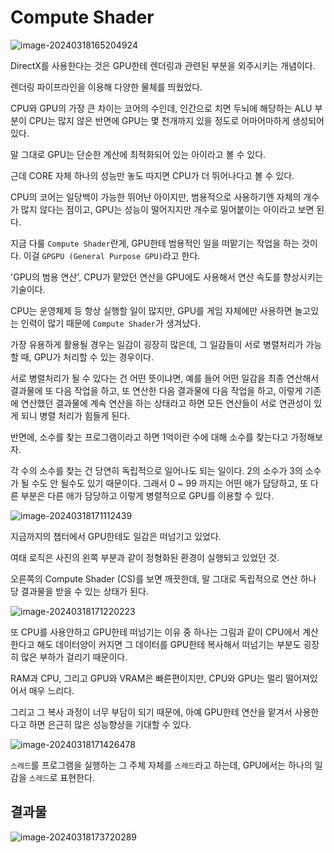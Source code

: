 # Compute Shader

![image-20240318165204924](../../../image/image-20240318165204924.png)

DirectX를 사용한다는 것은 GPU한테 렌더링과 관련된 부분을 외주시키는 개념이다.

렌더링 파이프라인을 이용해 다양한 물체를 띄웠었다.

CPU와 GPU의 가장 큰 차이는 코어의 수인데, 인간으로 치면 두뇌에 해당하는 ALU 부분이 CPU는 많지 않은 반면에 GPU는 몇 천개까지 있을 정도로 어마어마하게 생성되어있다.

말 그대로 GPU는 단순한 계산에 최적화되어 있는 아이라고 볼 수 있다.

근데 CORE 자체 하나의 성능만 놓도 따지면 CPU가 더 뛰어나다고 볼 수 있다.

CPU의 코어는 일당백이 가능한 뛰어난 아이지만, 범용적으로 사용하기엔 자체의 개수가 많지 않다는 점이고, GPU는 성능이 떨어지지만 개수로 밀어붙이는 아이라고 보면 된다.

지금 다룰 `Compute Shader`란게, GPU한테 범용적인 일을 떠맡기는 작업을 하는 것이다. 이걸 `GPGPU (General Purpose GPU)`라고 한다.

'GPU의 범용 연산', CPU가 맡았던 연산을 GPU에도 사용해서 연산 속도를 향상시키는 기술이다. 

CPU는 운영체제 등 항상 실행할 일이 많지만, GPU를 게임 자체에만 사용하면 놀고있는 인력이 많기 때문에 `Compute Shader`가 생겨났다.

가장 유용하게 활용될 경우는 일감이 굉장히 많은데, 그 일감들이 서로 병렬처리가 가능할 때, GPU가 처리할 수 있는 경우이다.

서로 병렬처리가 될 수 있다는 건 어떤 뜻이냐면, 예를 들어 어떤 일감을 최종 연산해서 결과물에 또 다음 작업을 하고, 또 연산한 다음 결과물에 다음 작업을 하고, 이렇게 기존에 연산했던 결과물에 계속 연산을 하는 상태라고 하면 모든 연산들이 서로 연관성이 있게 되니 병렬 처리가 힘들게 된다.

반면에, 소수를 찾는 프로그램이라고 하면 1억이란 수에 대해 소수를 찾는다고 가정해보자.

각 수의 소수를 찾는 건 당연히 독립적으로 일어나도 되는 일이다. 2의 소수가 3의 소수가 될 수도 안 될수도 있기 때문이다. 그래서 0 ~ 99 까지는 어떤 애가 담당하고, 또 다른 부분은 다른 애가 담당하고 이렇게 병렬적으로 GPU를 이용할 수 있다.

![image-20240318171112439](../../../image/image-20240318171112439.png)

지금까지의 챕터에서 GPU한테도 일감은 떠넘기고 있었다. 

여태 로직은 사진의 왼쪽 부분과 같이 정형화된 환경이 실행되고 있었던 것.

오른쪽의 Compute Shader (CS)를 보면 깨끗한데, 말 그대로 독립적으로 연산 하나 당 결과물을 받을 수 있는 상태가 된다.

![image-20240318171220223](../../../image/image-20240318171220223.png)

또 CPU를 사용안하고 GPU한테 떠넘기는 이유 중 하나는 그림과 같이 CPU에서 계산한다고 해도 데이터양이 커지면 그 데이터를 GPU한테 복사해서 떠넘기는 부분도 굉장히 많은 부하가 걸리기 때문이다.

RAM과 CPU, 그리고 GPU와 VRAM은 빠른편이지만, CPU와 GPU는 멀리 떨어져있어서 매우 느리다.

그리고 그 복사 과정이 너무 부담이 되기 때문에, 아예 GPU한테 연산을 맡겨서 사용한다고 하면 은근히 많은 성능향상을 기대할 수 있다.

![image-20240318171426478](../../../image/image-20240318171426478.png)

`스레드`를 프로그램을 실행하는 그 주체 자체를 `스레드`라고 하는데, GPU에서는 하나의 일감을 `스레드`로 표현한다.

## 결과물

![image-20240318173720289](../../../image/image-20240318173720289.png)